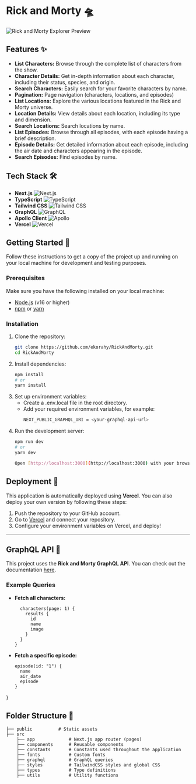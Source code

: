 # Rick and Morty 🛸
![Rick and Morty Explorer Preview](https://github.com/user-attachments/assets/84285506-6687-4b05-a5a1-768077e4b983)

## Features ✨
- **List Characters:** Browse through the complete list of characters from the show.
- **Character Details:** Get in-depth information about each character, including their status, species, and origin.
- **Search Characters:** Easily search for your favorite characters by name.
- **Pagination:** Page navigation (characters, locations, and episodes)
- **List Locations:** Explore the various locations featured in the Rick and Morty universe.
- **Location Details:** View details about each location, including its type and dimension.
- **Search Locations:** Search locations by name.
- **List Episodes:** Browse through all episodes, with each episode having a brief description.
- **Episode Details:** Get detailed information about each episode, including the air date and characters appearing in the episode.
- **Search Episodes:** Find episodes by name.

## Tech Stack 🛠️

- **Next.js** ![Next.js](https://img.shields.io/badge/Next.js-000000?logo=next.js&logoColor=white)
- **TypeScript** ![TypeScript](https://img.shields.io/badge/TypeScript-007ACC?logo=typescript&logoColor=white)
- **Tailwind CSS** ![Tailwind CSS](https://img.shields.io/badge/TailwindCSS-38B2AC?logo=tailwind-css&logoColor=white)
- **GraphQL** ![GraphQL](https://img.shields.io/badge/GraphQL-E10098?logo=graphql&logoColor=white)
- **Apollo Client** ![Apollo](https://img.shields.io/badge/Apollo-311C87?logo=apollo-graphql&logoColor=white)
- **Vercel** ![Vercel](https://img.shields.io/badge/Vercel-000000?logo=vercel&logoColor=white)

## Getting Started 🚀

Follow these instructions to get a copy of the project up and running on your local machine for development and testing purposes.

### Prerequisites

Make sure you have the following installed on your local machine:
- [Node.js](https://nodejs.org/) (v16 or higher)
- [npm](https://www.npmjs.com/) or [yarn](https://yarnpkg.com/)

### Installation
1. Clone the repository:
   ```bash
   git clone https://github.com/ekorahy/RickAndMorty.git
   cd RickAndMorty

2. Install dependencies:
   ```bash
   npm install
   # or
   yarn install

3. Set up environment variables:
   - Create a .env.local file in the root directory.
   - Add your required environment variables, for example:
     ```bash
     NEXT_PUBLIC_GRAPHQL_URI = <your-graphql-api-url>

4. Run the development server:
   ```bash
   npm run dev
   # or
   yarn dev

   Open [http://localhost:3000](http://localhost:3000) with your browser to see the application in action.

## Deployment 🚀

This application is automatically deployed using **Vercel**. You can also deploy your own version by following these steps:

1. Push the repository to your GitHub account.
2. Go to [Vercel](https://vercel.com/) and connect your repository.
3. Configure your environment variables on Vercel, and deploy!

---

## GraphQL API 🔮

This project uses the **Rick and Morty GraphQL API**. You can check out the documentation [here](https://rickandmortyapi.com/documentation/#graphql).

### Example Queries

- **Fetch all characters:**
  ```query {
    characters(page: 1) {
      results {
        id
        name
        image
      }
    }
  }

- **Fetch a specific episode:**
  ```query {
  episode(id: "1") {
    name
    air_date
    episode
  }
}

## Folder Structure 📂
```
├── public          # Static assets
├── src             
    ├── app             # Next.js app router (pages)
    ├── components      # Reusable components
    ├── constants       # Constants used throughout the application
    ├── fonts           # Custom fonts
    ├── graphql         # GraphQL queries
    ├── styles          # TailwindCSS styles and global CSS
    ├── types           # Type definitions
    ├── utils           # Utility functions
   
